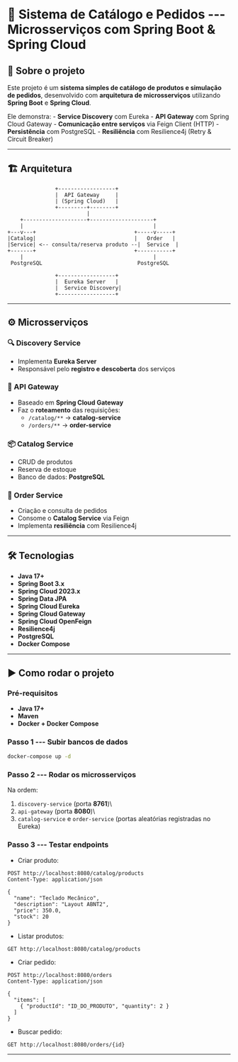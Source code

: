 # 🛒 Sistema de Catálogo e Pedidos --- Microsserviços com Spring Boot & Spring Cloud

## 📌 Sobre o projeto

Este projeto é um **sistema simples de catálogo de produtos e simulação
de pedidos**, desenvolvido com **arquitetura de microsserviços**
utilizando **Spring Boot** e **Spring Cloud**.

Ele demonstra: - **Service Discovery** com Eureka - **API Gateway** com
Spring Cloud Gateway - **Comunicação entre serviços** via Feign Client
(HTTP) - **Persistência** com PostgreSQL - **Resiliência** com
Resilience4j (Retry & Circuit Breaker)

------------------------------------------------------------------------

## 🏗 Arquitetura

                   +------------------+
                   |  API Gateway     |
                   | (Spring Cloud)   |
                   +---------+--------+
                             |
        +--------------------+--------------------+
        |                                         |
    +---v---+                               +-----v-----+
    |Catalog|                               |   Order   |
    |Service| <-- consulta/reserva produto --|  Service  |
    +-------+                               +-----------+
        |                                         |
     PostgreSQL                              PostgreSQL

                   +------------------+
                   |  Eureka Server   |
                   |  Service Discovery|
                   +------------------+

------------------------------------------------------------------------

## ⚙️ Microsserviços

### 🔍 Discovery Service

-   Implementa **Eureka Server**
-   Responsável pelo **registro e descoberta** dos serviços

### 🚪 API Gateway

-   Baseado em **Spring Cloud Gateway**
-   Faz o **roteamento** das requisições:
    -   `/catalog/**` → **catalog-service**
    -   `/orders/**` → **order-service**

### 📦 Catalog Service

-   CRUD de produtos
-   Reserva de estoque
-   Banco de dados: **PostgreSQL**

### 🧾 Order Service

-   Criação e consulta de pedidos
-   Consome o **Catalog Service** via Feign
-   Implementa **resiliência** com Resilience4j

------------------------------------------------------------------------

## 🛠 Tecnologias

-   **Java 17+**
-   **Spring Boot 3.x**
-   **Spring Cloud 2023.x**
-   **Spring Data JPA**
-   **Spring Cloud Eureka**
-   **Spring Cloud Gateway**
-   **Spring Cloud OpenFeign**
-   **Resilience4j**
-   **PostgreSQL**
-   **Docker Compose**

------------------------------------------------------------------------

## ▶️ Como rodar o projeto

### Pré-requisitos

-   **Java 17+**
-   **Maven**
-   **Docker + Docker Compose**

### Passo 1 --- Subir bancos de dados

``` bash
docker-compose up -d
```

### Passo 2 --- Rodar os microsserviços

Na ordem:

1.  `discovery-service` (porta **8761**)\
2.  `api-gateway` (porta **8080**)\
3.  `catalog-service` e `order-service` (portas aleatórias registradas
    no Eureka)

### Passo 3 --- Testar endpoints

-   Criar produto:

``` http
POST http://localhost:8080/catalog/products
Content-Type: application/json

{
  "name": "Teclado Mecânico",
  "description": "Layout ABNT2",
  "price": 350.0,
  "stock": 20
}
```

-   Listar produtos:

``` http
GET http://localhost:8080/catalog/products
```

-   Criar pedido:

``` http
POST http://localhost:8080/orders
Content-Type: application/json

{
  "items": [
    { "productId": "ID_DO_PRODUTO", "quantity": 2 }
  ]
}
```

-   Buscar pedido:

``` http
GET http://localhost:8080/orders/{id}
```

------------------------------------------------------------------------
